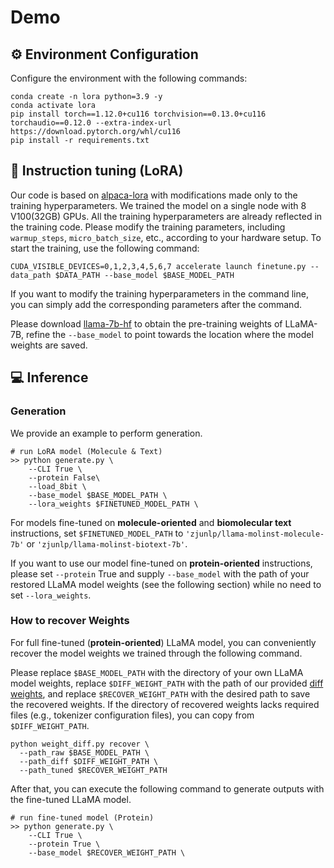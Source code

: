 
# Demo
## ⚙️ Environment Configuration
Configure the environment with the following commands:
```shell
conda create -n lora python=3.9 -y
conda activate lora
pip install torch==1.12.0+cu116 torchvision==0.13.0+cu116 torchaudio==0.12.0 --extra-index-url https://download.pytorch.org/whl/cu116
pip install -r requirements.txt
```
## 🚀 Instruction tuning (LoRA)
Our code is based on [alpaca-lora](https://github.com/tloen/alpaca-lora) with modifications made only to the training hyperparameters. We trained the model on a single node with 8 V100(32GB) GPUs. All the training hyperparameters are already reflected in the training code. Please modify the training parameters, including `warmup_steps`, `micro_batch_size`, etc., according to your hardware setup. To start the training, use the following command:
```shell
CUDA_VISIBLE_DEVICES=0,1,2,3,4,5,6,7 accelerate launch finetune.py --data_path $DATA_PATH --base_model $BASE_MODEL_PATH
```
If you want to modify the training hyperparameters in the command line, you can simply add the corresponding parameters after the command.

Please download [llama-7b-hf](https://huggingface.co/decapoda-research/llama-7b-hf/tree/main) to obtain the pre-training weights of LLaMA-7B, refine the `--base_model` to point towards the location where the model weights are saved.


## 💻 Inference

### Generation

We provide an example to perform generation. 

```shell
# run LoRA model (Molecule & Text)
>> python generate.py \
    --CLI True \
    --protein False\
    --load_8bit \
    --base_model $BASE_MODEL_PATH \
    --lora_weights $FINETUNED_MODEL_PATH \
```

For models fine-tuned on **molecule-oriented** and **biomolecular text** instructions, set `$FINETUNED_MODEL_PATH` to `'zjunlp/llama-molinst-molecule-7b'` or `'zjunlp/llama-molinst-biotext-7b'`.

If you want to use our model fine-tuned on **protein-oriented** instructions, please set `--protein` True and supply `--base_model` with the path of your restored LLaMA model weights (see the following section) while no need to set `--lora_weights`.

### How to recover Weights

For full fine-tuned (**protein-oriented**) LLaMA model, you can conveniently recover the model weights we trained through the following command.

Please replace `$BASE_MODEL_PATH` with the directory of your own LLaMA model weights, replace `$DIFF_WEIGHT_PATH` with the path of our provided [diff weights](https://huggingface.co/zjunlp/llama-molinst-protein-7b), and replace `$RECOVER_WEIGHT_PATH` with the desired path to save the recovered weights. If the directory of recovered weights lacks required files (e.g., tokenizer configuration files), you can copy from `$DIFF_WEIGHT_PATH`.

```shell
python weight_diff.py recover \
  --path_raw $BASE_MODEL_PATH \
  --path_diff $DIFF_WEIGHT_PATH \
  --path_tuned $RECOVER_WEIGHT_PATH
```

After that, you can execute the following command to generate outputs with the fine-tuned LLaMA model.

```shell
# run fine-tuned model (Protein)
>> python generate.py \
    --CLI True \
    --protein True \
    --base_model $RECOVER_WEIGHT_PATH \
```
